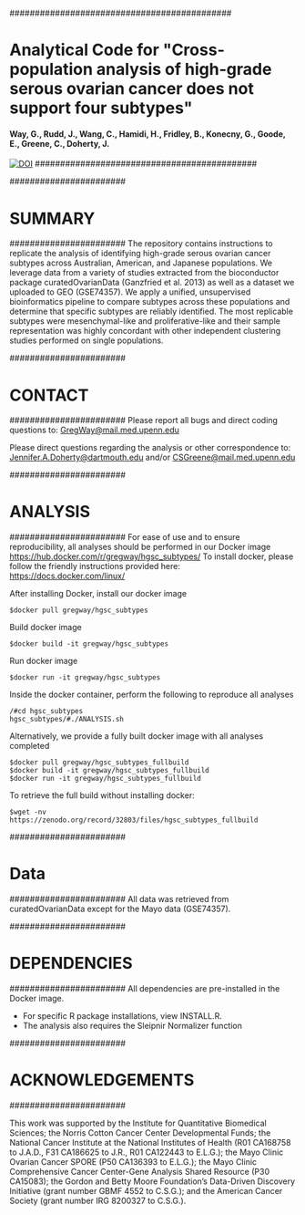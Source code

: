 
############################################
# Analytical Code for "Cross-population analysis of high-grade serous ovarian cancer does not support four subtypes"

#### Way, G., Rudd, J., Wang, C., Hamidi, H., Fridley, B., Konecny, G., Goode, E., Greene, C., Doherty, J. 

[![DOI](https://zenodo.org/badge/doi/10.5281/zenodo.32906.svg)](http://dx.doi.org/10.5281/zenodo.32906)
############################################

#######################
# SUMMARY
#######################
The repository contains instructions to replicate the analysis of identifying high-grade serous ovarian cancer subtypes across Australian, American, and Japanese populations. We leverage data from a variety of studies extracted from the bioconductor package curatedOvarianData (Ganzfried et al. 2013) as well as a dataset we uploaded to GEO (GSE74357). We apply a unified, unsupervised bioinformatics pipeline to compare subtypes across these populations and determine that specific subtypes are reliably identified. The most replicable subtypes were mesenchymal-like and proliferative-like and their sample representation was highly concordant with other independent clustering studies performed on single populations.

#######################
# CONTACT
#######################
Please report all bugs and direct coding questions to:
GregWay@mail.med.upenn.edu

Please direct questions regarding the analysis or other correspondence to:
Jennifer.A.Doherty@dartmouth.edu and/or CSGreene@mail.med.upenn.edu

#######################
# ANALYSIS
#######################
For ease of use and to ensure reproducibility, all analyses should be performed in our Docker image <https://hub.docker.com/r/gregway/hgsc_subtypes/>
To install docker, please follow the friendly instructions provided here: <https://docs.docker.com/linux/>

After installing Docker, install our docker image
~~~~~~~~~~~~~~~~~~~~~~~~~~~~~
$docker pull gregway/hgsc_subtypes
~~~~~~~~~~~~~~~~~~~~~~~~~~~~~
Build docker image
~~~~~~~~~~~~~~~~~~~~~~~~~~~~~
$docker build -it gregway/hgsc_subtypes
~~~~~~~~~~~~~~~~~~~~~~~~~~~~~
Run docker image
~~~~~~~~~~~~~~~~~~~~~~~~~~~~~
$docker run -it gregway/hgsc_subtypes
~~~~~~~~~~~~~~~~~~~~~~~~~~~~~

Inside the docker container, perform the following to reproduce all analyses
~~~~~~~~~~~~~~~~~~~~~~~~~~~~~
/#cd hgsc_subtypes
hgsc_subtypes/#./ANALYSIS.sh
~~~~~~~~~~~~~~~~~~~~~~~~~~~~~

Alternatively, we provide a fully built docker image with all analyses completed
~~~~~~~~~~~~~~~~~~~~~~~~~~~~~
$docker pull gregway/hgsc_subtypes_fullbuild
$docker build -it gregway/hgsc_subtypes_fullbuild
$docker run -it gregway/hgsc_subtypes_fullbuild
~~~~~~~~~~~~~~~~~~~~~~~~~~~~~

To retrieve the full build without installing docker:
~~~~~~~~~~~~~~~~~~~~~~~~~~~~~
$wget -nv https://zenodo.org/record/32803/files/hgsc_subtypes_fullbuild
~~~~~~~~~~~~~~~~~~~~~~~~~~~~~
#######################
# Data
#######################
All data was retrieved from curatedOvarianData except for the Mayo data (GSE74357).

#######################
# DEPENDENCIES
#######################
All dependencies are pre-installed in the Docker image. 

* For specific R package installations, view INSTALL.R. 
* The analysis also requires the Sleipnir Normalizer function

#######################
# ACKNOWLEDGEMENTS
#######################

This work was supported by the Institute for Quantitative Biomedical Sciences; the Norris Cotton Cancer Center Developmental Funds; the National Cancer Institute at the National Institutes of Health (R01 CA168758 to J.A.D., F31 CA186625 to J.R., R01 CA122443 to E.L.G.); the Mayo Clinic Ovarian Cancer SPORE (P50 CA136393 to E.L.G.); the Mayo Clinic Comprehensive Cancer Center-Gene Analysis Shared Resource (P30 CA15083); the Gordon and Betty Moore Foundation’s Data-Driven Discovery Initiative (grant number GBMF 4552 to C.S.G.); and the American Cancer Society (grant number IRG 8200327 to C.S.G.).
